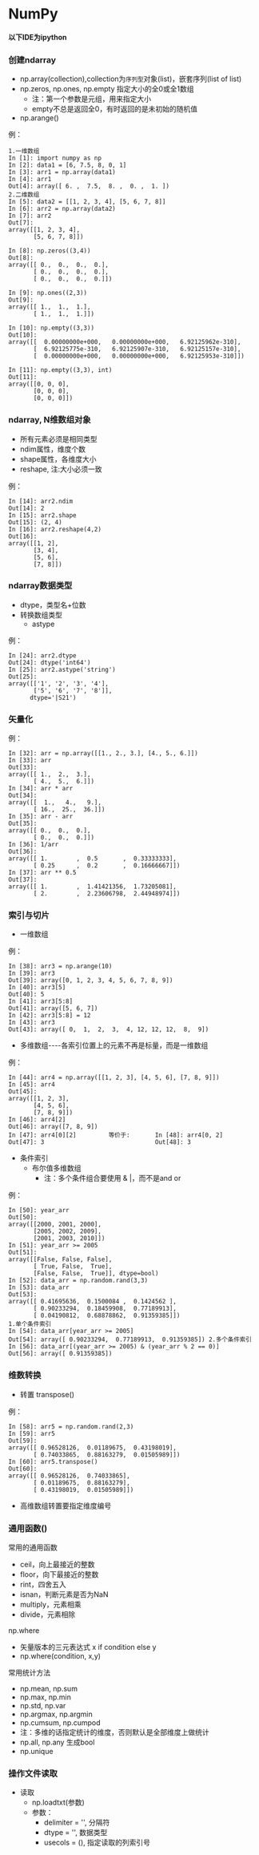 # NumPy
**以下IDE为ipython**

### 创建ndarray

- np.array(collection),collection为`序列型`对象(list)，嵌套序列(list of list)
- np.zeros, np.ones, np.empty 指定大小的全0或全1数组
	- 注：第一个参数是元组，用来指定大小
	- empty不总是返回全0，有时返回的是未初始的随机值
- np.arange()

例：

	1.一维数组
	In [1]: import numpy as np
	In [2]: data1 = [6, 7.5, 8, 0, 1]
	In [3]: arr1 = np.array(data1)
	In [4]: arr1
	Out[4]: array([ 6. ,  7.5,  8. ,  0. ,  1. ])
	2.二维数组
	In [5]: data2 = [[1, 2, 3, 4], [5, 6, 7, 8]]
	In [6]: arr2 = np.array(data2)
	In [7]: arr2
	Out[7]:
	array([[1, 2, 3, 4],
	       [5, 6, 7, 8]])
	       
	In [8]: np.zeros((3,4))
	Out[8]:
	array([[ 0.,  0.,  0.,  0.],
	       [ 0.,  0.,  0.,  0.],
	       [ 0.,  0.,  0.,  0.]])

	In [9]: np.ones((2,3))
	Out[9]:
	array([[ 1.,  1.,  1.],
	       [ 1.,  1.,  1.]])
	
	In [10]: np.empty((3,3))
	Out[10]:
	array([[  0.00000000e+000,   0.00000000e+000,   6.92125962e-310],
	       [  6.92125775e-310,   6.92125907e-310,   6.92125157e-310],
	       [  0.00000000e+000,   0.00000000e+000,   6.92125953e-310]])
	
	In [11]: np.empty((3,3), int)
	Out[11]:
	array([[0, 0, 0],
	       [0, 0, 0],
	       [0, 0, 0]])


### ndarray, N维数组对象

- 所有元素必须是相同类型
- ndim属性，维度个数
- shape属性，各维度大小
- reshape, 注:大小必须一致

例：

	In [14]: arr2.ndim
	Out[14]: 2
	In [15]: arr2.shape
	Out[15]: (2, 4)
	In [16]: arr2.reshape(4,2)
	Out[16]:
	array([[1, 2],
	       [3, 4],
	       [5, 6],
	       [7, 8]])

### ndarray数据类型

- dtype，类型名+位数
- 转换数组类型
	- astype

例：
	
	In [24]: arr2.dtype
	Out[24]: dtype('int64')
	In [25]: arr2.astype('string')
	Out[25]:
	array([['1', '2', '3', '4'],
	       ['5', '6', '7', '8']],
	      dtype='|S21')

### 矢量化

例：

	In [32]: arr = np.array([[1., 2., 3.], [4., 5., 6.]])
	In [33]: arr
	Out[33]:
	array([[ 1.,  2.,  3.],
	       [ 4.,  5.,  6.]])
	In [34]: arr * arr
	Out[34]:
	array([[  1.,   4.,   9.],
	       [ 16.,  25.,  36.]])
	In [35]: arr - arr
	Out[35]:
	array([[ 0.,  0.,  0.],
	       [ 0.,  0.,  0.]])
	In [36]: 1/arr
	Out[36]:
	array([[ 1.        ,  0.5       ,  0.33333333],
	       [ 0.25      ,  0.2       ,  0.16666667]])
	In [37]: arr ** 0.5
	Out[37]:
	array([[ 1.        ,  1.41421356,  1.73205081],
	       [ 2.        ,  2.23606798,  2.44948974]])

### 索引与切片

- 一维数组

例：

	In [38]: arr3 = np.arange(10)
	In [39]: arr3
	Out[39]: array([0, 1, 2, 3, 4, 5, 6, 7, 8, 9])
	In [40]: arr3[5]
	Out[40]: 5
	In [41]: arr3[5:8]
	Out[41]: array([5, 6, 7])
	In [42]: arr3[5:8] = 12
	In [43]: arr3
	Out[43]: array([ 0,  1,  2,  3,  4, 12, 12, 12,  8,  9])
	
- 多维数组----各索引位置上的元素不再是标量，而是一维数组

例：

	In [44]: arr4 = np.array([[1, 2, 3], [4, 5, 6], [7, 8, 9]])
	In [45]: arr4
	Out[45]:
	array([[1, 2, 3],
	       [4, 5, 6],
	       [7, 8, 9]])
	In [46]: arr4[2]
	Out[46]: array([7, 8, 9])
	In [47]: arr4[0][2]			等价于:	   In [48]: arr4[0, 2]
	Out[47]: 3								 Out[48]: 3
	
- 条件索引
	- 布尔值多维数组
		- 注：多个条件组合要使用 & |，而不是and or
		
例：
	
	In [50]: year_arr
	Out[50]:
	array([[2000, 2001, 2000],
	       [2005, 2002, 2009],
	       [2001, 2003, 2010]])
	In [51]: year_arr >= 2005
	Out[51]:
	array([[False, False, False],
	       [ True, False,  True],
	       [False, False,  True]], dtype=bool)
	In [52]: data_arr = np.random.rand(3,3)
	In [53]: data_arr
	Out[53]:
	array([[ 0.41695636,  0.1500084 ,  0.1424562 ],
	       [ 0.90233294,  0.18459908,  0.77189913],
	       [ 0.04190812,  0.68878862,  0.91359385]])
	1.单个条件索引
	In [54]: data_arr[year_arr >= 2005]
	Out[54]: array([ 0.90233294,  0.77189913,  0.91359385])	2.多个条件索引
	In [56]: data_arr[(year_arr >= 2005) & (year_arr % 2 == 0)]
	Out[56]: array([ 0.91359385])

### 维数转换

- 转置 transpose()

例：

	In [58]: arr5 = np.random.rand(2,3)
	In [59]: arr5
	Out[59]:
	array([[ 0.96528126,  0.01189675,  0.43198019],
	       [ 0.74033865,  0.88163279,  0.01505989]])
	In [60]: arr5.transpose()
	Out[60]:
	array([[ 0.96528126,  0.74033865],
	       [ 0.01189675,  0.88163279],
	       [ 0.43198019,  0.01505989]])
	       
- 高维数组转置要指定维度编号

### 通用函数()

常用的通用函数

- ceil，向上最接近的整数
- floor，向下最接近的整数
- rint，四舍五入
- isnan，判断元素是否为NaN
- multiply，元素相乘
- divide，元素相除

np.where

- 矢量版本的三元表达式 x if condition else y
- np.where(condition, x,y)

常用统计方法

- np.mean, np.sum
- np.max, np.min
- np.std, np.var
- np.argmax, np.argmin
- np.cumsum, np.cumpod
- 注：多维的话指定统计的维度，否则默认是全部维度上做统计
- np.all, np.any	生成bool
- np.unique

### 操作文件读取

- 读取
	- np.loadtxt(参数)
	- 参数：
		- delimiter = '', 分隔符
		- dtype = '', 数据类型
		- usecols = (), 指定读取的列索引号
	

